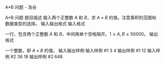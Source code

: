 



A*B 问题 - 洛谷














A*B 问题
题目描述
输入两个正整数 $A$ 和 $B$，求 $A \times B$ 的值。注意乘积的范围和数据类型的选择。
输入输出格式
输入格式

一行，包含两个正整数 $A$ 和 $B$，中间用单个空格隔开。$1 \le A,B \le 50000$。
输出格式

一个整数，即 $A \times B$ 的值。
输入输出样例
输入样例 #1
3 4
输出样例 #1
12
输入样例 #2
36 18
输出样例 #2
648






